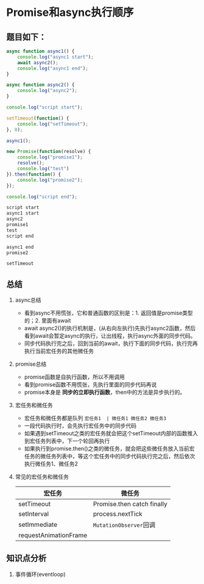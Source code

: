 # Promise和async执行顺序

## 题目如下：

```javascript
async function async1() {
    console.log("async1 start");
    await async2();
    console.log("async1 end");
}

async function async2() {
    console.log("async2");
}

console.log("script start");

setTimeout(function() {
    console.log("setTimeout");
}, 0);

async1();

new Promise(function(resolve) {
    console.log("promise1");
    resolve();
    console.log("test")
}).then(function() {
    console.log("promise2");
});

console.log("script end");

script start
async1 start
async2
promise1
test
script end

async1 end
promise2

setTimeout
```

## 总结

1. async总结

   * 看到async不用慌张，它和普通函数的区别是：1. 返回值是promise类型的；2. 里面有await

   - await async2()的执行机制是，(从右向左执行)先执行async2函数，然后看到await会暂定async的执行，让出线程，执行async外面的同步代码。
   - 同步代码执行完之后，回到当前的await，执行下面的同步代码，执行完再执行当前宏任务的其他微任务

2. promise总结

   * promise函数是自执行函数，所以不用调用
   * 看到promise函数不用慌张，先执行里面的同步代码再说
   * promise本身是 **同步的立即执行函数**，then中的方法是异步执行的。

3. 宏任务和微任务

   * 宏任务和微任务都是队列 `宏任务1  | 微任务1 微任务2 微任务3`
   * 一段代码执行时，会先执行宏任务中的同步代码
   * 如果遇到setTimeout之类的宏任务就会把这个setTimeout内部的函数推入到宏任务列表中，下一个轮回再执行
   * 如果执行到promise.then()之类的微任务，就会把这些微任务放入当前宏任务的微任务列表中，等这个宏任务中的同步代码执行完之后，然后依次执行微任务1、微任务2

4. 常见的宏任务和微任务

   | 宏任务                | 微任务                     |
   | --------------------- | -------------------------- |
   | setTimeout            | Promise.then catch finally |
   | setInterval           | process.nextTick           |
   | setImmediate          | `MutationObserver`回调     |
   | requestAnimationFrame |                            |

   

## 知识点分析

1. 事件循环(eventloop)